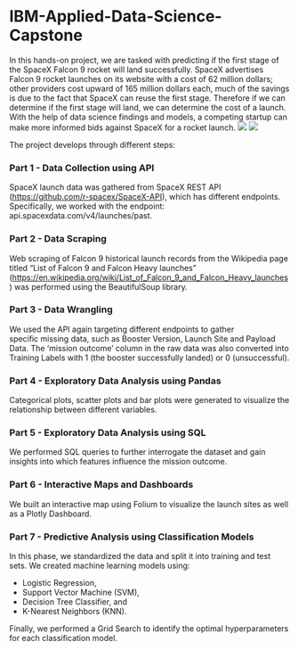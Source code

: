 # IBM-Applied-Data-Science-Capstone

In this hands-on project, we are tasked with predicting if the first stage of the SpaceX Falcon 9 rocket will land successfully. SpaceX advertises Falcon 9 rocket launches on its website with a cost of 62 million dollars; other providers cost upward of 165 million dollars each, much of the savings is due to the fact that SpaceX can reuse the first stage. Therefore if we can determine if the first stage will land, we can determine the cost of a launch. With the help of data science findings and models, a competing startup can make more informed bids against SpaceX for a rocket launch.
![](https://cf-courses-data.s3.us.cloud-object-storage.appdomain.cloud/IBM-DS0321EN-SkillsNetwork/labs/module_1_L2/images/Falcon9_rocket_family.svg)
![](https://cf-courses-data.s3.us.cloud-object-storage.appdomain.cloud/IBMDeveloperSkillsNetwork-DS0701EN-SkillsNetwork/lab_v2/images/landing_1.gif)

The project develops through different steps:
### Part 1 - Data Collection using API
SpaceX launch data was gathered from SpaceX REST API (https://github.com/r-spacex/SpaceX-API), which has different endpoints. Specifically, we worked with the endpoint: api.spacexdata.com/v4/launches/past.

### Part 2 - Data Scraping
Web scraping of Falcon 9 historical launch records from the Wikipedia page titled “List of Falcon 9 and Falcon Heavy launches” (https://en.wikipedia.org/wiki/List_of_Falcon_9_and_Falcon_Heavy_launches) was performed using the BeautifulSoup library.

### Part 3 - Data Wrangling
We used the API again targeting different endpoints to gather specific missing data, such as Booster Version, Launch Site and Payload Data. The ‘mission outcome’ column in the raw data was also converted into Training Labels with 1 (the booster successfully landed) or 0 (unsuccessful).

### Part 4 - Exploratory Data Analysis using Pandas
Categorical plots, scatter plots and bar plots were generated to visualize the relationship between different variables.

### Part 5 - Exploratory Data Analysis using SQL
We performed SQL queries to further interrogate the dataset and gain insights into which features influence the mission outcome.

### Part 6 - Interactive Maps and Dashboards
We built an interactive map using Folium to visualize the launch sites as well as a Plotly Dashboard.

### Part 7 - Predictive Analysis using Classification Models
In this phase, we standardized the data and split it into training and test sets. We created machine learning models using: 
- Logistic Regression,
- Support Vector Machine (SVM),
- Decision Tree Classifier, and
- K-Nearest Neighbors (KNN).
 
Finally, we performed a Grid Search to identify the optimal hyperparameters for each classification model.
